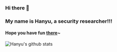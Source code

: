 ### Hi there 👋

### My name is Hanyu, a security researcher!!! 

#### Hope you have fun [there](https://mundi-xu.github.io/2018/10/25/hello-world/)~

<!--
**Mundi-Xu/Mundi-Xu** is a ✨ _special_ ✨ repository because its `README.md` (this file) appears on your GitHub profile.

Here are some ideas to get you started:

- 🔭 I’m currently working on ...
- 🌱 I’m currently learning ...
- 👯 I’m looking to collaborate on ...
- 🤔 I’m looking for help with ...
- 💬 Ask me about ...
- 📫 How to reach me: ...
- 😄 Pronouns: ...
- ⚡ Fun fact: ...
-->

![Hanyu's github stats](https://github-readme-stats.vercel.app/api?username=Mundi-Xu&show_icons=true&theme=tokyonight&count_private=false)
